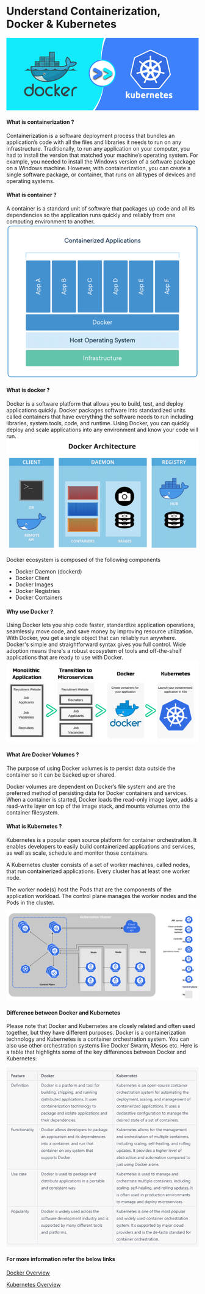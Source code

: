# Understand Containerization, Docker & Kubernetes 

![](Images/docker.png)

#### What is containerization ?
Containerization is a software deployment process that bundles an application’s code with all the files and libraries it needs to run on any infrastructure. Traditionally, to run any application on your computer, you had to install the version that matched your machine’s operating system. For example, you needed to install the Windows version of a software package on a Windows machine. However, with containerization, you can create a single software package, or container, that runs on all types of devices and operating systems. 

#### What is container ?
A container is a standard unit of software that packages up code and all its dependencies so the application runs quickly and reliably from one computing environment to another.
![](Images/docker1.png)

#### What is docker ?
Docker is a software platform that allows you to build, test, and deploy applications quickly. Docker packages software into standardized units called containers that have everything the software needs to run including libraries, system tools, code, and runtime. Using Docker, you can quickly deploy and scale applications into any environment and know your code will run.
![](Images/docker2.png)

Docker ecosystem is composed of the following components
- Docker Daemon (dockerd)
- Docker Client
- Docker Images
- Docker Registries
- Docker Containers

#### Why use Docker ?
Using Docker lets you ship code faster, standardize application operations, seamlessly move code, and save money by improving resource utilization. With Docker, you get a single object that can reliably run anywhere. Docker's simple and straightforward syntax gives you full control. Wide adoption means there's a robust ecosystem of tools and off-the-shelf applications that are ready to use with Docker.
![](Images/devops7.png)

#### What Are Docker Volumes ?
The purpose of using Docker volumes is to persist data outside the container so it can be backed up or shared.

Docker volumes are dependent on Docker’s file system and are the preferred method of persisting data for Docker containers and services. When a container is started, Docker loads the read-only image layer, adds a read-write layer on top of the image stack, and mounts volumes onto the container filesystem.

#### What is Kubernetes ? 
Kubernetes is a popular open source platform for container orchestration. It enables developers to easily build containerized applications and services, as well as scale, schedule and monitor those containers.

A Kubernetes cluster consists of a set of worker machines, called nodes, that run containerized applications. Every cluster has at least one worker node.

The worker node(s) host the Pods that are the components of the application workload. The control plane manages the worker nodes and the Pods in the cluster. 

![](Images/components-of-kubernetes.png)

#### Difference between Docker and Kubernetes 

Please note that Docker and Kubernetes are closely related and often used together, but they have different purposes. Docker is a containerization technology and Kubernetes is a container orchestration system. You can also use other orchestration systems like Docker Swarm, Mesos etc. Here is a table that highlights some of the key differences between Docker and Kubernetes:

![](Images/devops8.png)

#### For more information refer the below links

[Docker Overview](https://docker-curriculum.com/)

[Kubernetes Overview](https://www.redhat.com/en/topics/containers/what-is-kubernetes)
